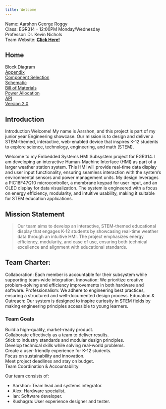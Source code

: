 ```yaml
---
title: Welcome
---
```


Name: Aarshon George Roggy  
Class: EGR314 - 12:00PM Monday/Wednesday  
Professor: Dr. Kevin Nichols  
Team Website: [**Click Here!**](https://egr314-2025-s-306.github.io/EGR314-Team306/)

## Home
 
[Block Diagram](./block-diagram.md)  
[Appendix](./index.html)  
[Component Selection](./component-selection.md)  
[Schematic](./schematic.md)  
[Bill of Materials](./bill-of-materials.md)  
[Power Allocation](./power-distribution.md)  
[API](./API.md)      
[Version 2.0](./version-improvements.md)



## Introduction
Introduction
Welcome! My name is Aarshon, and this project is part of my junior year Engineering showcase. Our mission is to design and deliver a STEM-themed, interactive, web-enabled device that inspires K-12 students to explore science, technology, engineering, and math (STEM).  

Welcome to my Embedded Systems HMI Subsystem project for EGR314. I am developing an interactive Human-Machine Interface (HMI) as part of a larger weather station system. This HMI will provide real-time data display and user input functionality, ensuring seamless interaction with the system’s environmental sensors and power management units.
My design leverages a PIC18F47Q10 microcontroller, a membrane keypad for user input, and an OLED display for data visualization. The system is engineered with a focus on energy efficiency, modularity, and intuitive usability, making it suitable for STEM education applications.

## Mission Statement

> Our team aims to develop an interactive, STEM-themed educational display that engages K-12 students by showcasing real-time weather data through an intuitive HMI. The project emphasizes energy efficiency, modularity, and ease of use, ensuring both technical excellence and alignment with educational standards.

## Team Charter:

Collaboration: Each member is accountable for their subsystem while supporting team-wide integration.
Innovation: We prioritize creative problem-solving and efficiency improvements in both hardware and software.
Professionalism: We adhere to engineering best practices, ensuring a structured and well-documented design process.
Education & Outreach: Our system is designed to inspire curiosity in STEM fields by making engineering principles accessible to young learners.  


### Team Goals

Build a high-quality, market-ready product.  
Collaborate effectively as a team to deliver results.  
Stick to industry standards and modular design principles.  
Develop technical skills while solving real-world problems.  
Create a user-friendly experience for K-12 students.  
Focus on sustainability and innovation.  
Meet project deadlines and stay on budget.  
Team Coordination & Accountability

Our team consists of:  

- Aarshon: Team lead and systems integrator.
- Alex: Hardware specialist.
- Ian: Software developer.
- Kushagra: User experience designer and tester.

